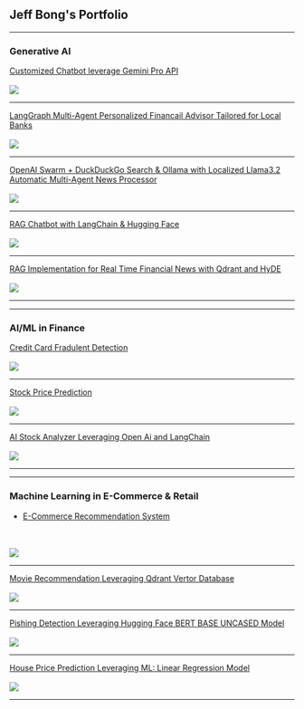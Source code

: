 ## Jeff Bong's Portfolio

---

### Generative AI

[Customized Chatbot leverage Gemini Pro API](https://github.com/bongjoonsiong/Generative-AI/blob/main/GeminiChatBot.md)
<br>
<br>
<img src="images/GoogleGeminiPro.jpg?raw=true"/>

---

[LangGraph Multi-Agent Personalized Financail Advisor Tailored for Local Banks](https://bank-financial-advisor.streamlit.app)
<br>
<br>
<img src="images/DeepSeek-R1-Gold.jpg?raw=true"/>

---

[OpenAI Swarm + DuckDuckGo Search & Ollama with Localized Llama3.2 Automatic Multi-Agent News Processor](https://github.com/bongjoonsiong/News_Creator.git)
<br>
<br>
<img src="images/Auto-News-Agents.png?raw=true"/>

---

[RAG Chatbot with LangChain & Hugging Face](https://github.com/bongjoonsiong/Generative-AI/blob/main/RAG_with_Langchain_and_HuggingFace.ipynb)
<br>
<br>
<img src="images/RAG_with_LangChain_and_Hugging_Face.jpg?raw=true"/>

---
[RAG Implementation for Real Time Financial News with Qdrant and HyDE](https://github.com/bongjoonsiong/Generative-AI/blob/main/Real_Time_Financial_News_RAG_Chatbot_with_Gemini_and_Qdrant.ipynb)
<br>
<br>
<img src="images/ChatGPT4o.jpeg?raw=true"/>

---
---

### AI/ML in Finance

[Credit Card Fradulent Detection](https://github.com/bongjoonsiong/Generative-AI-and-ML-in-Finance/blob/main/JoonSiong_Bong_VI_CapStoneProject.ipynb)
<br>
<br>
<img src="images/ccfraud2022.jpg?raw=true"/>

---

[Stock Price Prediction](http://example.com/)
<br>
<br>
<img src="images/StockPricePrediction01.jpg?raw=true"/>

---
[AI Stock Analyzer Leveraging Open Ai and LangChain](https://github.com/bongjoonsiong/Generative-AI-and-ML-in-Finance/blob/main/AI_based_stock_analyzer_using_OpenAI_LLM_and_Langchain.ipynb)
<br>
<br>
<img src="images/StockAnalyzer01.jpg?raw=true"/>

---
---
### Machine Learning in E-Commerce & Retail 

- [E-Commerce Recommendation System](https://bong-ecom-arima.streamlit.app)
<br>
<br>
<img src="images/EcommerceArima.jpg?raw=true"/>

---
[Movie Recommendation Leveraging Qdrant Vertor Database](https://github.com/bongjoonsiong/Machine-Learning-Models/blob/main/Vector_Based_Movie_Recommendation_System_Using_Qdrant_DB.ipynb)
<br>
<br>
<img src="images/MovieRecommendation03.jpg?raw=true"/>

---

[Pishing Detection Leveraging Hugging Face BERT BASE UNCASED Model](https://github.com/bongjoonsiong/Machine-Learning-Models/blob/main/Phishing_Detection_with_Transform_and_PyTorch.ipynb)
<br>
<br>
<img src="images/PishingDetection1-300.jpg?raw=true"/>

---

[House Price Prediction Leveraging ML: Linear Regression Model](https://housepriceprediction2025.streamlit.app)
<br>
<br>
<img src="images/HousePricePrediction2025.jpg?raw=true"/>

---

